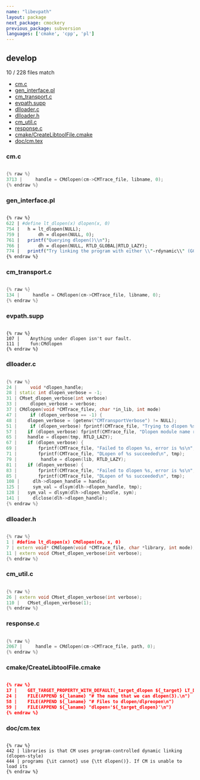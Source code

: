 ```yaml
---
name: "libevpath"
layout: package
next_package: cmockery
previous_package: subversion
languages: ['cmake', 'cpp', 'pl']
---
```

## develop
10 / 228 files match

 - [cm.c](#cmc)
 - [gen_interface.pl](#gen_interfacepl)
 - [cm_transport.c](#cm_transportc)
 - [evpath.supp](#evpathsupp)
 - [dlloader.c](#dlloaderc)
 - [dlloader.h](#dlloaderh)
 - [cm_util.c](#cm_utilc)
 - [response.c](#responsec)
 - [cmake/CreateLibtoolFile.cmake](#cmakecreatelibtoolfilecmake)
 - [doc/cm.tex](#doccmtex)

### cm.c

```cpp

{% raw %}
3713 |     handle = CMdlopen(cm->CMTrace_file, libname, 0);
{% endraw %}

```
### gen_interface.pl

```pl

{% raw %}
622 | #define lt_dlopen(x) dlopen(x, 0)
754 | 	h = lt_dlopen(NULL);
759 | 	    dh = dlopen(NULL, 0);
761 | 	printf("Querying dlopen()\\n");
766 | 	    dh = dlopen(NULL, RTLD_GLOBAL|RTLD_LAZY);
774 | 	printf("Try linking the program with either \\"-rdynamic\\" (GCC) or \\"-dlopen self\\" (libtool)\\n");
{% endraw %}

```
### cm_transport.c

```cpp

{% raw %}
134 |     handle = CMdlopen(cm->CMTrace_file, libname, 0);
{% endraw %}

```
### evpath.supp

```

{% raw %}
107 |    Anything under dlopen isn't our fault.
111 |    fun:CMdlopen
{% endraw %}

```
### dlloader.c

```cpp

{% raw %}
24 |     void *dlopen_handle;
28 | static int dlopen_verbose = -1;
31 | CMset_dlopen_verbose(int verbose)
33 |     dlopen_verbose = verbose;
37 | CMdlopen(void *CMTrace_filev, char *in_lib, int mode)
47 |     if (dlopen_verbose == -1) {
48 | 	dlopen_verbose = (getenv("CMTransportVerbose") != NULL);
51 |     if (dlopen_verbose) fprintf(CMTrace_file, "Trying to dlopen %s\n", in_lib);
57 | 	if (dlopen_verbose) fprintf(CMTrace_file, "Dlopen module name replaced, now %s\n", lib);
65 | 	handle = dlopen(tmp, RTLD_LAZY);
67 | 	if (dlopen_verbose) {
69 | 		fprintf(CMTrace_file, "Failed to dlopen %s, error is %s\n", tmp, err);
71 | 		fprintf(CMTrace_file, "DLopen of %s succeeded\n", tmp);
79 |         handle = dlopen(lib, RTLD_LAZY);
81 | 	if (dlopen_verbose) {
83 | 		fprintf(CMTrace_file, "Failed to dlopen %s, error is %s\n", tmp, err);
85 | 		fprintf(CMTrace_file, "DLopen of %s succeeded\n", tmp);
108 |     dlh->dlopen_handle = handle;
125 |     sym_val = dlsym(dlh->dlopen_handle, tmp);
128 | 	sym_val = dlsym(dlh->dlopen_handle, sym);
141 |     dlclose(dlh->dlopen_handle);
{% endraw %}

```
### dlloader.h

```cpp

{% raw %}
1 | #define lt_dlopen(x) CMdlopen(cm, x, 0)
7 | extern void* CMdlopen(void *CMTrace_file, char *library, int mode);
11 | extern void CMset_dlopen_verbose(int verbose);
{% endraw %}

```
### cm_util.c

```cpp

{% raw %}
26 | extern void CMset_dlopen_verbose(int verbose);
110 | 	CMset_dlopen_verbose(1);
{% endraw %}

```
### response.c

```cpp

{% raw %}
2067 |     handle = CMdlopen(cm->CMTrace_file, path, 0);
{% endraw %}

```
### cmake/CreateLibtoolFile.cmake

```cmake

{% raw %}
17 |    GET_TARGET_PROPERTY_WITH_DEFAULT(_target_dlopen ${_target} LT_DLOPEN "")
24 |    FILE(APPEND ${_laname} "# The name that we can dlopen(3).\n")
58 |    FILE(APPEND ${_laname} "# Files to dlopen/dlpreopen\n")
59 |    FILE(APPEND ${_laname} "dlopen='${_target_dlopen}'\n")
{% endraw %}

```
### doc/cm.tex

```

{% raw %}
442 | libraries is that CM uses program-controlled dynamic linking (dlopen-style)
444 | programs {\it cannot} use {\tt dlopen()}. If CM is unable to load its
{% endraw %}

```